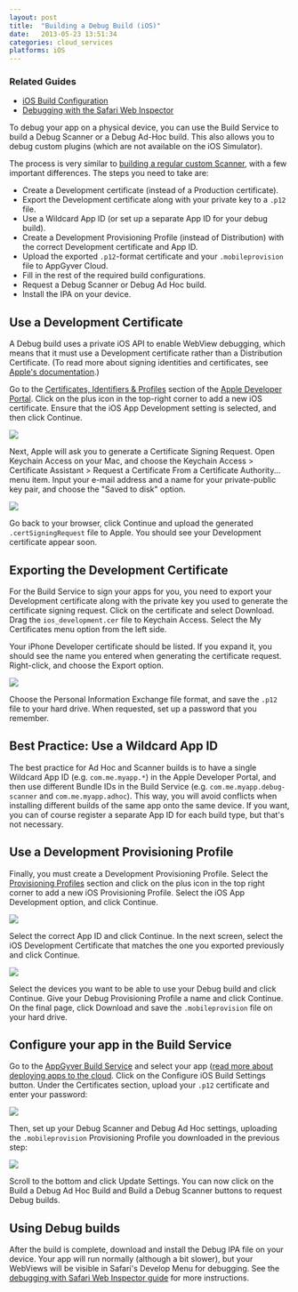 ```yaml
---
layout: post
title:  "Building a Debug Build (iOS)"
date:   2013-05-23 13:51:34
categories: cloud_services
platforms: iOS
---
```


### Related Guides
* [iOS Build Configuration][ios-build-config-guide]
* [Debugging with the Safari Web Inspector][safari-web-inspector-guide]

To debug your app on a physical device, you can use the Build Service to build a Debug Scanner or a Debug Ad-Hoc build. This also allows you to debug custom plugins (which are not available on the iOS Simulator).

The process is very similar to [building a regular custom Scanner][ios-build-config-guide], with a few important differences. The steps you need to take are:

* Create a Development certificate (instead of a Production certificate).
* Export the Development certificate along with your private key to a `.p12` file.
* Use a Wildcard App ID (or set up a separate App ID for your debug build).
* Create a Development Provisioning Profile (instead of Distribution) with the correct Development certificate and App ID.
* Upload the exported `.p12`-format certificate and your `.mobileprovision` file to AppGyver Cloud.
* Fill in the rest of the required build configurations.
* Request a Debug Scanner or Debug Ad Hoc build.
* Install the IPA on your device.

## Use a Development Certificate

A Debug build uses a private iOS API to enable WebView debugging, which means that it must use a Development certificate rather than a Distribution Certificate. (To read more about signing identities and certificates, see [Apple's documentation](https://developer.apple.com/library/ios/documentation/IDEs/Conceptual/AppDistributionGuide/MaintainingCertificates/MaintainingCertificates.html).)

Go to the [Certificates, Identifiers & Profiles](https://developer.apple.com/account/ios/certificate/certificateList.action) section of the [Apple Developer Portal](http://developer.apple.com). Click on the plus icon in the top-right corner to add a new iOS certificate. Ensure that the iOS App Development setting is selected, and then click Continue.

<img src="/steroids/images/debug_scanner/add_certificate.png">

Next, Apple will ask you to generate a Certificate Signing Request. Open Keychain Access on your Mac, and choose the Keychain Access > Certificate Assistant > Request a Certificate From a Certificate Authority... menu item. Input your e-mail address and a name for your private-public key pair, and choose the "Saved to disk" option.

<img src="/steroids/images/debug_scanner/certificate_request.png">

Go back to your browser, click Continue and upload the generated `.certSigningRequest` file to Apple. You should see your Development certificate appear soon.

## Exporting the Development Certificate

For the Build Service to sign your apps for you, you need to export your Development certificate along with the private key you used to generate the certificate signing request. Click on the certificate and select Download. Drag the `ios_development.cer` file to Keychain Access. Select the My Certificates menu option from the left side.

Your iPhone Developer certificate should be listed. If you expand it, you should see the name you entered when generating the certificate request. Right-click, and choose the Export option.

<img src="/steroids/images/debug_scanner/export_certificate.png">

Choose the Personal Information Exchange file format, and save the `.p12` file to your hard drive. When requested, set up a password that you remember.

## Best Practice: Use a Wildcard App ID

The best practice for Ad Hoc and Scanner builds is to have a single Wildcard App ID (e.g. `com.me.myapp.*`) in the Apple Developer Portal, and then use different Bundle IDs in the Build Service (e.g. `com.me.myapp.debug-scanner` and `com.me.myapp.adhoc`). This way, you will avoid conflicts when installing different builds of the same app onto the same device. If you want, you can of course register a separate App ID for each build type, but that's not necessary.

## Use a Development Provisioning Profile

Finally, you must create a Development Provisioning Profile. Select the [Provisioning Profiles](https://developer.apple.com/account/ios/profile/profileList.action) section and click on the plus icon in the top right corner to add a new iOS Provisioning Profile. Select the iOS App Development option, and click Continue.

<img src="/steroids/images/debug_scanner/add_provisioning_profile.png">

Select the correct App ID and click Continue. In the next screen, select the iOS Development Certificate that matches the one you exported previously and click Continue.

<img src="/steroids/images/debug_scanner/select_certificate.png">

Select the devices you want to be able to use your Debug build and click Continue. Give your Debug Provisioning Profile a name and click Continue. On the final page, click Download and save the `.mobileprovision` file on your hard drive.

## Configure your app in the Build Service

Go to the [AppGyver Build Service](http://cloud.appgyver.com/applications) and select your app ([read more about deploying apps to the cloud][cloud-deploy-guide]. Click on the Configure iOS Build Settings button. Under the Certificates section, upload your `.p12` certificate and enter your password:

<img src="/steroids/images/debug_scanner/build_config_certificate.png">

Then, set up your Debug Scanner and Debug Ad Hoc settings, uploading the `.mobileprovision` Provisioning Profile you downloaded in the previous step:

<img src="/steroids/images/debug_scanner/build_config_mobileprovision.png">

Scroll to the bottom and click Update Settings. You can now click on the Build a Debug Ad Hoc Build and Build a Debug Scanner buttons to request Debug builds.

## Using Debug builds

After the build is complete, download and install the Debug IPA file on your device. Your app will run normally (although a bit slower), but your WebViews will be visible in Safari's Develop Menu for debugging. See the [debugging with Safari Web Inspector guide][safari-web-inspector-guide] for more instructions.

[safari-web-inspector-guide]: /steroids/guides/debugging/weinre/
[ios-build-config-guide]: /steroids/guides/cloud_services/ios-build-config/
[cloud-deploy-guide]: /steroids/guides/steroids_npm/cloud-deploy/

